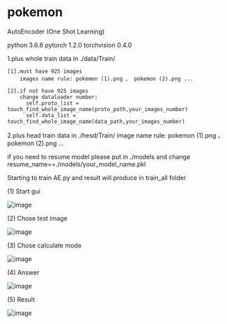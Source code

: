 # pokemon
AutoEncoder (One Shot Learning)

python                    3.6.8
pytorch                   1.2.0
torchvision               0.4.0

1.plus whole train data in ./data/Train/

    [1].must have 925 images
        images name rule: pokemon (1).png 、 pokemon (2).png ...
        
    [2].if not have 925 images
        change dataloader number:
          self.proto_list = touch_find_whole_image_name(proto_path,your_images_number)
          self.data_list = touch_find_whole_image_name(data_path,your_images_number)       
 
2.plus head train data in ./hesd/Train/
    image name rule: pokemon (1).png 、 pokemon (2).png ...

if you need to resume model please put in ./models
    and change resume_name==./models/your_model_name.pkl
    
Starting to train AE.py  and result will produce in train_all folder  

(1) Start gui

![image](https://github.com/marcovwu/pokemon/blob/master/file_image/start.JPG)

(2) Chose test image

![image](https://github.com/marcovwu/pokemon/blob/master/file_image/test_image.JPG)

(3) Chose calculate mode

![image](https://github.com/marcovwu/pokemon/blob/master/file_image/chose.JPG)

(4) Answer

![image](https://github.com/marcovwu/pokemon/blob/master/file_image/answer.JPG)

(5) Result

![image](https://github.com/marcovwu/pokemon/blob/master/file_image/result.JPG)
